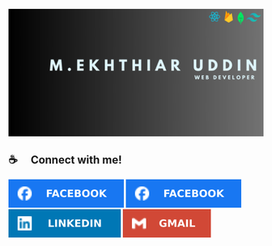 

![The San Juan Mountains are beautiful!](/assets/M.ekhthiar%20uddin.jpg "San Juan Mountains")

## ☕  Connect with me!

[![Facebook Icon](/assets/facebook.svg "facebook icon with link")](https://facebook.com)
![The San Juan Mountains are beautiful!](/assets/facebook.svg "San Juan Mountains")
![The San Juan Mountains are beautiful!](/assets/linkedin.svg "San Juan Mountains")
![The San Juan Mountains are beautiful!](/assets/gmail.svg "San Juan Mountains")



<!--
**Niloy11111/Niloy11111** is a ✨ _special_ ✨ repository because its `README.md` (this file) appears on your GitHub profile.

Here are some ideas to get you started:

- 🔭 I’m currently working on ...
- 🌱 I’m currently learning ...
- 👯 I’m looking to collaborate on ...
- 🤔 I’m looking for help with ...
- 💬 Ask me about ...
- 📫 How to reach me: ...
- 😄 Pronouns: ...
- ⚡ Fun fact: ...
-->
